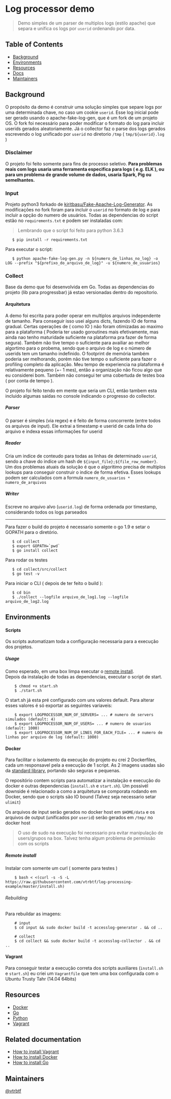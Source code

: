 # Log processor demo

> Demo simples de um parser de multiplos logs (estilo apache) que separa e unifica os logs por `userid` ordenando por data.

## Table of Contents

- [Background](#background)
- [Environments](#environments)
- [Resources](#resources)
- [Docs](#related-documentation)
- [Maintainers](#maintainers)

## Background

O propósito da demo é construir uma solução simples que separe logs por uma determinada chave, no caso um cookie `userid`. Esse log inicial pode ser gerado usando o apache-fake-log-gen, que é um fork de um projeto OS. O fork foi necessário para poder modificar o formato do log para incluir userids gerados aleatoriamente. Já o collector faz o parse dos logs gerados escrevendo o log unificado por `userid` no diretorio `/tmp` ( `tmp/${userid}.log` )

### Disclaimer
O projeto foi feito somente para fins de processo seletivo. __Para problemas reais com logs usaria uma ferramenta especifica para logs ( e.g. ELK ), ou para um problema de grande volume de dados, usaria Spark, Pig ou semelhantes.__

### Input 

Projeto python3 forkado de [kiritbasu/Fake-Apache-Log-Generator](https://github.com/kiritbasu/Fake-Apache-Log-Generator). As modificações no fork foram para incluir o `userid` no formato de log e para incluir a opção do numero de usuários. Todas as dependencias do script estão no `requirements.txt` e podem ser instaladas com: 

> Lembrando que o script foi feito para python 3.6.3

```
   $ pip install -r requirements.txt
```

Para executar o script: 
```
   $ python apache-fake-log-gen.py -n ${numero_de_linhas_no_log} -o LOG --prefix "${prefixo_do_arquivo_de_log}" -u ${numero_de_usuarios}
```

### Collect
Base da demo que foi desenvolvida em Go. Todas as dependencias do projeto (lib para progressbar) já estao versionadas dentro do repositorio. 

#### Arquitetura
A demo foi escrita para poder operar em multiplos arquivos independente de tamanho. Para conseguir isso usei alguns dicts, fazendo IO de forma gradual. Certas operações de ( como IO ) não foram otimizadas ao maximo para a plataforma ( Poderia ter usado goroutines mais efetivamente, mas ainda nao tenho maturidade suficiente na plataforma pra fazer de forma segura). Também não tive tempo o suficiente para availiar ao melhor algortimo para o probema, sendo que o arquivo de log e o número de userids tem um tamanho indefinido. O footprint de memória também poderia ser melhorando, porém não tive tempo o suficiente para fazer o profiling completo da aplicação. Meu tempo de experiencia na plataforma é relativamente pequeno (+- 1 mes), então a organização não ficou algo que eu considerei bom. Também não consegui ter uma cobertuda de testes boa ( por conta de tempo ).

O projeto foi feito tendo em mente que seria um CLI, então tambem esta incluido algumas saidas no console indicando o progresso do collector.

##### Parser
O parser é simples (via regex) e é feito de forma concorrente (entre todos os arquivos de input). Ele extrai a timestamp e userid de cada linha do arquivo e indexa essas informações for userid

##### Reader
Cria um indice de conteudo para todas as linhas de determinado `userid`, sendo a chave do indice um hash de `${input_file};${file_row_number}`. Um dos problemas atuais da solução é que o algoritimo precisa de multiplos lookups para conseguir construir o indice de forma efetiva. Esses lookups podem ser calculados com a formula `numero_de_usuarios * numero_de_arquivos`

##### Writer 
Escreve no arquivo alvo (`userid.log`) de forma ordenada por timestamp, considerando todos os logs parseados

----

Para fazer o build do projeto é necessario somente o go 1.9 e setar o GOPATH para o diretório.

```
   $ cd collect
   $ export GOPATH=`pwd`
   $ go install collect
```

Para rodar os testes

```
   $ cd collect/src/collect
   $ go test -v
```

Para iniciar o CLI ( depois de ter feito o build ): 
```
   $ cd bin
   $ ./collect --logfile arquivo_de_log1.log --logfile arquivo_de_log2.log
```

## Environments

#### Scripts
Os scripts automatizam toda a configuração necessaria para a execução dos projetos. 

##### Usage
Como esperado, em uma box limpa executar o [remote install](#remote-install).  
Depois da instalação de todas as dependencias, executar o script de start.  

```
    $ chmod +x start.sh
    $ ./start.sh
```

O start.sh já esta pré configurado com uns valores default. Para alterar esses valores é só exportar as seguintes variaveis:
```
    $ export LOGPROCESSOR_NUM_OF_SERVERS= ... # numero de servers simulados (default: 4)
    $ export LOGPROCESSOR_NUM_OF_USERS= ... # numero de usuarios (default: 1000)
    $ export LOGPROCESSOR_NUM_OF_LINES_FOR_EACH_FILE= ... # numero de linhas por arquivo de log (default: 1000)
```

#### Docker
Para facilitar o isolamento da execução do projeto eu crei 2 Dockerfiles, cada um responsavel pela a execução de 1 script. As 2 imagens usadas são da [standard library](https://github.com/docker-library/official-images), portando são seguras e pequenas.

O repositório contem scripts para automatizar a instalação e execução do docker e outras dependencias (`install.sh` e `start.sh`).
Um possivél downside é relacionado a como a arquitetura se comporata rodando em Docker, sendo que o scripts são IO bound (Talvez seja necessario setar `ulimit`)

Os arquivos de input serão gerados no docker host em `$HOME/data` e os arquivos de output (unificados por `userid`) serão gerados em `/tmp/` no docker host

> O uso de sudo na execução foi necessario pra evitar manipulação de users/grupos na box. Talvez tenha algum problema de permissão com os scripts

##### Remote install
Instalar com somente um curl ( somente para testes )
```
    $ bash < <(curl -s -S -L https://raw.githubusercontent.com/vtrbtf/log-processing-example/master/install.sh)
```

###### Rebuilding 
Para rebuildar as imagens:
```
    # input
    $ cd input && sudo docker build -t accesslog-generator . && cd ..

    # collect
    $ cd collect && sudo docker build -t accesslog-collector . && cd ..
```


#### Vagrant
Para conseguir testar a execução correta dos scripts auxiliares (`install.sh` e `start.sh`) eu criei um `Vagrantfile` que tem uma box configurada com o Ubuntu Trusty Tahr (14.04 64bits)

## Resources
- [Docker](https://www.docker.com/)
- [Go](https://golang.org/)
- [Python](https://www.python.org/)
- [Vagrant](https://www.vagrantup.com/)


## Related documentation
- [How to install Vagrant](https://www.vagrantup.com/docs/installation/)
- [How to install Docker](https://docs.docker.com/engine/installation/)
- [How to install Go](https://golang.org/doc/install)

## Maintainers

[@vtrbtf](https://github.com/vtrbtf)  

